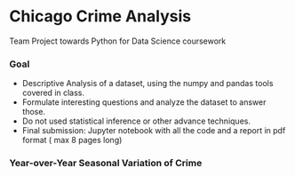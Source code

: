 # Chicago Crime Analysis
Team Project towards Python for Data Science coursework

### Goal 

- Descriptive Analysis of a dataset, using the numpy and pandas tools covered in class.
- Formulate interesting questions and analyze the dataset to answer those.  
- Do not used statistical inference or other advance techniques.
- Final submission: Jupyter notebook with all the code and a report in pdf format ( max 8 pages long)

### Year-over-Year Seasonal Variation of Crime 

